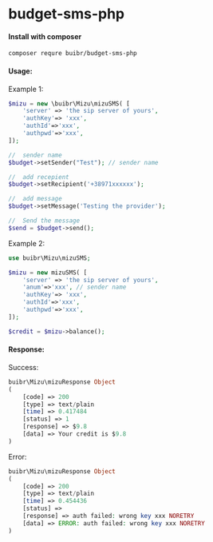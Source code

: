 # budget-sms-php

<h4>Install with composer</h4>

```terminal
composer requre buibr/budget-sms-php
```

<h4>Usage:</h4> 

Example 1:
```php
$mizu = new \buibr\Mizu\mizuSMS( [
    'server' => 'the sip server of yours',
    'authKey'=> 'xxx',
    'authId'=>'xxx',
    'authpwd'=>'xxx',
]);

//  sender name
$budget->setSender("Test"); // sender name

//  add recepient
$budget->setRecipient('+38971xxxxxx');

//  add message
$budget->setMessage('Testing the provider');

//  Send the message 
$send = $budget->send();

```

Example 2:
```php
use buibr\Mizu\mizuSMS;

$mizu = new mizuSMS( [
    'server' => 'the sip server of yours',
    'anum'=>'xxx', // sender name
    'authKey'=> 'xxx',
    'authId'=>'xxx',
    'authpwd'=>'xxx',
]);

$credit = $mizu->balance();

```


<h4>Response:</h4> 

Success:

```php
buibr\Mizu\mizuResponse Object
(
    [code] => 200
    [type] => text/plain
    [time] => 0.417484
    [status] => 1
    [response] => $9.8
    [data] => Your credit is $9.8
)
```

Error:


```php
buibr\Mizu\mizuResponse Object
(
    [code] => 200
    [type] => text/plain
    [time] => 0.454436
    [status] => 
    [response] => auth failed: wrong key xxx NORETRY
    [data] => ERROR: auth failed: wrong key xxx NORETRY
)
```